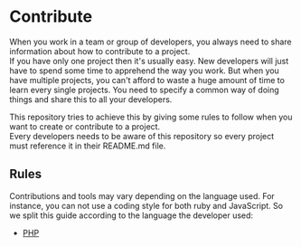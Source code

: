 Contribute
==========

When you work in a team or group of developers, you always need to share information about how to contribute to a
project.  
If you have only one project then it's usually easy. New developers will just have to spend some time to apprehend the
way you work. But when you have multiple projects, you can't afford to waste a huge amount of time to learn every single
projects. You need to specify a common way of doing things and share this to all your developers.

This repository tries to achieve this by giving some rules to follow when you want to create or contribute to a project.  
Every developers needs to be aware of this repository so every project must reference it in their README.md file.

Rules
-----

Contributions and tools may vary depending on the language used. For instance, you can not use a coding style for both
ruby and JavaScript. So we split this guide according to the language the developer used:

- [PHP](PHP/README.md)

